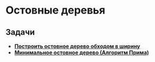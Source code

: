 # Остовные деревья

## Задачи 

- [**Построить остовное дерево обходом в ширину**](https://github.com/ShmakovVladimir/Contests/blob/main/test29/A.py)
- [**Минимальное остовное дерево (Алгоритм Прима)**](https://github.com/ShmakovVladimir/Contests/blob/main/test29/B.py)
